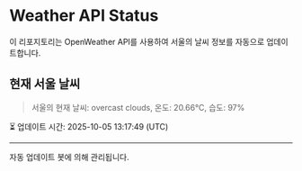 
# Weather API Status

이 리포지토리는 OpenWeather API를 사용하여 서울의 날씨 정보를 자동으로 업데이트합니다.

## 현재 서울 날씨
> 서울의 현재 날씨: overcast clouds, 온도: 20.66°C, 습도: 97%

⏳ 업데이트 시간: 2025-10-05 13:17:49 (UTC)

---
자동 업데이트 봇에 의해 관리됩니다.
